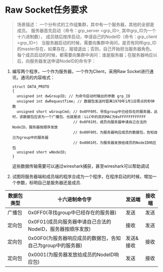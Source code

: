 # Raw Socket任务要求

> 场景描述：
一个分布式的工作组集群，其中有一个服务器，其他的全部是成员。
服务器首先启动（命令：grp_server <grp_ID>, 其中grp_ID为一个十六进制数），
成员随后按序启动，申请自己的NodeID（命令：grp_client <grp_ID>）
当服务器启动的时候，需要向集群中询问，是否有同样grp_ID的master存在，如果存在，报错退出；否则，自己开始担当服务器角色。
每个成员启动的时候，都需要向集群中询问：谁是服务器；在服务器响应以后，向服务器发送申请NodeID的命令字：

1. 编写两个程序，一个作为服务器，一个作为Client，采用Raw Socket进行通讯，通讯的内容格式：
    ```
    struct DATA_PROTO
    {
      unsigned int dwGroupID; // 为命令启动时输出的参数 grp_ID
      unsigned int dwRequestTime; // 数据包发送时距离1970年1月1日零点的秒钟数
      unsigned short wGroupCmd; // 0x0FF0时，寻找group中已经存在的服务器，此时，该数据包应该为一个广播包，也就是说：LLC中的目的MAC为0xFFFFFFFFFFFF
                                // 0x0F01时，成员向服务器申请自己合法的NodeID，服务器按顺序发放
                                // 0x00F0时，为服务器响应成员的数据包，告知自己为group中的服务器
                                // 0x0001时，为服务器发放给成员的NodeID响应包
      unsigned short wNodeID;
    }
    ```
    这些数据传输需要可以通过wireshark捕获，甚至wireshark可以帮助调试
  
2. 试图将服务器端和成员端的程序合成为一个程序，在程序启动的时候，增加一个参数，标明自己是服务器还是成员.

数据包类型|十六进制命令字|发送端|接收端
--|--|--|--
广播包|0x0FF0(寻找group中已经存在的服务器)|发送|发送
定向包|0x0F01(成员向服务器申请自己合法的NodeID，服务器按顺序发放)|接收|发送
定向包|0x00F0(为服务器响应成员的数据包，告知自己为group中的服务器)|发送&接收|接收
定向包|0x0001(为服务器发放给成员的NodeID响应包)|发送|接收
